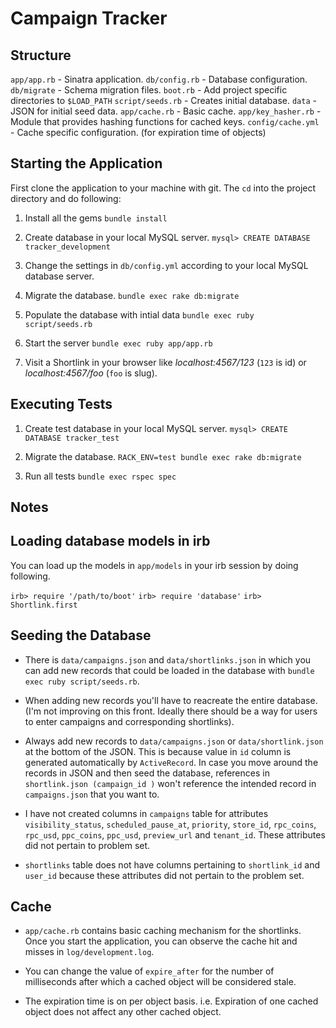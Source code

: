 Campaign Tracker
========

Structure
---------

`app/app.rb`        - Sinatra application.
`db/config.rb`      - Database configuration.
`db/migrate`        - Schema migration files.
`boot.rb`           - Add project specific directories to `$LOAD_PATH`
`script/seeds.rb`   - Creates initial database.
`data`              - JSON for initial seed data.
`app/cache.rb`      - Basic cache.
`app/key_hasher.rb` - Module that provides hashing functions for cached keys.
`config/cache.yml`  - Cache specific configuration. (for expiration time of objects)

Starting the Application
---------

First clone the application to your machine with git. The `cd` into the project directory and do following:

1. Install all the gems
  `bundle install`

2. Create database in your local MySQL server.
  `mysql> CREATE DATABASE tracker_development`

3. Change the settings in `db/config.yml` according to your local MySQL database server.

4. Migrate the database.
  `bundle exec rake db:migrate`

5. Populate the database with intial data
  `bundle exec ruby script/seeds.rb`

6. Start the server
  `bundle exec ruby app/app.rb`

7. Visit a Shortlink in your browser like *localhost:4567/123* (`123` is id) or *localhost:4567/foo* (`foo` is slug).

Executing Tests
---------

1. Create test database in your local MySQL server.
  `mysql> CREATE DATABASE tracker_test`

2. Migrate the database.
  `RACK_ENV=test bundle exec rake db:migrate`

3. Run all tests
  `bundle exec rspec spec`

Notes
---------

Loading database models in irb
---------

You can load up the models in `app/models` in your irb session by doing following.

  `irb> require '/path/to/boot'`
  `irb> require 'database'`
  `irb> Shortlink.first`

Seeding the Database
---------

- There is `data/campaigns.json` and `data/shortlinks.json` in which you can add new records that could be loaded in the database with `bundle exec ruby script/seeds.rb`.

- When adding new records you'll have to reacreate the entire database. (I'm not improving on this front. Ideally there should be a way for users to enter campaigns and corresponding shortlinks).

- Always add new records to `data/campaigns.json` or `data/shortlink.json` at the bottom of the JSON. This is because value in `id` column is generated automatically by `ActiveRecord`. In case you move around the records in JSON and then seed the database, references in `shortlink.json (campaign_id )` won't reference the intended record in `campaigns.json` that you want to.

- I have not created columns in `campaigns` table for attributes `visibility_status`, `scheduled_pause_at`, `priority`, `store_id`, `rpc_coins`, `rpc_usd`, `ppc_coins`, `ppc_usd`, `preview_url` and `tenant_id`. These attributes did not pertain to problem set.

- `shortlinks` table does not have columns pertaining to `shortlink_id` and `user_id` because these attributes did not pertain to the problem set.


Cache
---------

- `app/cache.rb` contains basic caching mechanism for the shortlinks. Once you start the application, you can observe the cache hit and misses in `log/development.log`.

- You can change the value of `expire_after` for the number of milliseconds after which a cached object will be considered stale.

- The expiration time is on per object basis. i.e. Expiration of one cached object does not affect any other cached object.
